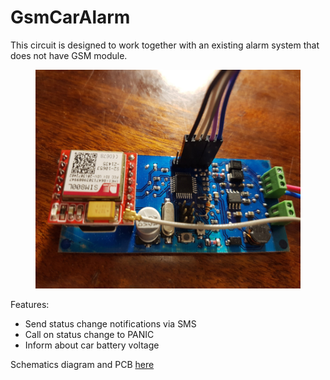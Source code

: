 # GsmCarAlarm

This circuit is designed to work together with an existing alarm system that
does not have GSM module.

<figure>
    <img src="gsm-car-alarm.jpg" width="500" height="350">
</figure>

Features:

- Send status change notifications via SMS
- Call on status change to PANIC
- Inform about car battery voltage

Schematics diagram and PCB [here](https://oshwlab.com/lostclus/gsmcaralarm)

